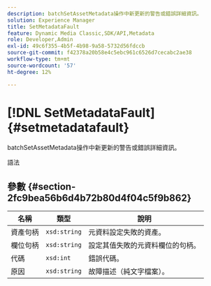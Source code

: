 ```yaml
---
description: batchSetAssetMetadata操作中新更新的警告或錯誤詳細資訊。
solution: Experience Manager
title: SetMetadataFault
feature: Dynamic Media Classic,SDK/API,Metadata
role: Developer,Admin
exl-id: 49c6f355-4b5f-4b98-9a58-5732d56fdccb
source-git-commit: f42378a20b58e4c5ebc961c6526d7cecabc2ae38
workflow-type: tm+mt
source-wordcount: '57'
ht-degree: 12%

---
```


# [!DNL SetMetadataFault]{#setmetadatafault}

batchSetAssetMetadata操作中新更新的警告或錯誤詳細資訊。

語法

## 參數 {#section-2fc9bea56b6d4b72b80d4f04c5f9b862}

| 名稱 | 類型 | 說明 |
|---|---|---|
| 資產句柄 | `xsd:string` | 元資料設定失敗的資產。 |
| 欄位句柄 | `xsd:string` | 設定其值失敗的元資料欄位的句柄。 |
| 代碼 | `xsd:int` | 錯誤代碼。 |
| 原因 | `xsd:string` | 故障描述（純文字檔案）。 |
